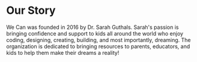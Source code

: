 # Our Story
We Can was founded in 2016 by Dr. Sarah Guthals. Sarah's passion is bringing confidence and support to kids all around the world who enjoy coding, designing, creating, building, and most importantly, dreaming. The organization is dedicated to bringing resources to parents, educators, and kids to help them make their dreams a reality!